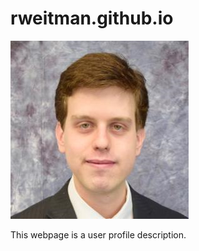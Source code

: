 # rweitman.github.io

![img](./assets/images/RW_photo.png)

This webpage is a user profile description. 